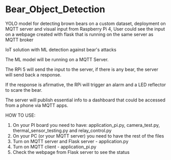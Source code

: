 # Bear_Object_Detection
YOLO model for detecting brown bears on a custom dataset, deployment on MQTT server and visual input from Raspberry Pi 4, User could see the input on a webpage created with flask that is running on the same server as MQTT broker

IoT solution with ML detection against bear's attacks

The ML model will be running on a MQTT Server.

The RPi 5 will send the input to the server, if there is any bear, the server will send back a response.

If the response is afirmative, the RPi will trigger an alarm and a LED reflector to scare the bear.

The server will publish essential info to a dashboard that could be accessed from a phone via MQTT apps.

HOW TO USE:
1. On your PI board you need to have: application_pi.py, camera_test.py, thermal_sensor_testing.py and relay_control.py
2. On your PC (or your MQTT server) you need to have the rest of the files
3. Turn on MQTT server and Flask server - application.py
4. Turn on MQTT client - application_pi.py
5. Check the webpage from Flask server to see the status
